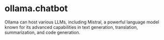 # ollama.chatbot
 Ollama can host various LLMs, including Mistral, a powerful language model known for its advanced capabilities in text generation, translation, summarization, and code generation. 

